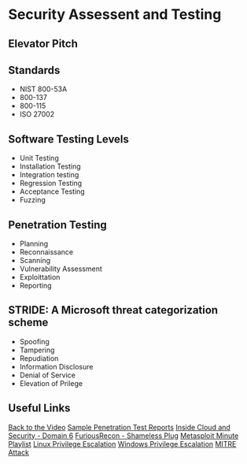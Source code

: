 # Security Assessent and Testing

## Elevator Pitch


## Standards
- NIST 800-53A
- 800-137
- 800-115
- ISO 27002

## Software Testing Levels
- Unit Testing
- Installation Testing
- Integration testing
- Regression Testing
- Acceptance Testing
- Fuzzing

## Penetration Testing 
- Planning
- Reconnaissance
- Scanning
- Vulnerability Assessment
- Exploittation
- Reporting


## STRIDE: A Microsoft threat categorization scheme
- Spoofing
- Tampering
- Repudiation
- Information Disclosure
- Denial of Service
- Elevation of Prilege

## Useful Links

[Back to the Video]()
[Sample Penetration Test Reports]()
[Inside Cloud and Security - Domain 6](https://www.youtube.com/watch?v=mBtoq_ruGtI)
[FuriousRecon - Shameless Plug]()
[Metasploit Minute Playlist]()
[Linux Privilege Escalation](https://blog.g0tmi1k.com/2011/08/basic-linux-privilege-escalation/)
[Windows Privilege Escalation](https://sushant747.gitbooks.io/total-oscp-guide/content/privilege_escalation_windows.html)
[MITRE Attack](https://attack.mitre.org/)
